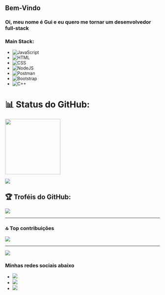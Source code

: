 
  
## Bem-Vindo

### Oi, meu nome é Gui e eu quero me tornar um desenvolvedor full-stack

### Main Stack:

* ![JavaScript](https://img.shields.io/badge/JavaScript-F7DF1E?style=for-the-badge&logo=javascript&logoColor=black)&nbsp;
* ![HTML](https://img.shields.io/badge/HTML5-E34F26?style=for-the-badge&logo=html5&logoColor=white)&nbsp;
* ![CSS](https://img.shields.io/badge/CSS3-1572B6?style=for-the-badge&logo=css3&logoColor=white)&nbsp;
* ![NodeJS](https://img.shields.io/badge/node.js-6DA55F?style=for-the-badge&logo=node.js&logoColor=white)
* ![Postman](https://img.shields.io/badge/Postman-FF6C37?style=for-the-badge&logo=postman&logoColor=white)
* ![Bootstrap](https://img.shields.io/badge/bootstrap-%238511FA.svg?style=for-the-badge&logo=bootstrap&logoColor=white)
* ![C++](https://img.shields.io/badge/c++-%2300599C.svg?style=for-the-badge&logo=c%2B%2B&logoColor=white)
# 📊 Status do GitHub:
 <img height="180em" src="https://github-readme-stats.vercel.app/api/top-langs/?username=Gui0r&layout=compact&langs_count=6&theme=tokyonight"/>

 <br>

![](https://github-readme-stats.vercel.app/api?username=Gui0r&theme=dark&hide_border=false&include_all_commits=false&count_private=false)<br/>

## 🏆 Troféis do GitHub:
![](https://github-profile-trophy.vercel.app/?username=Gui0r&theme=radical&no-frame=false&no-bg=true&margin-w=4)

---

### 🔝 Top contribuições
![](https://github-contributor-stats.vercel.app/api?username=Gui0r&limit=5&theme=dark&combine_all_yearly_contributions=true)

---
[![](https://visitcount.itsvg.in/api?id=Gui0r&icon=0&color=0)](https://visitcount.itsvg.in)


### Minhas redes sociais abaixo


* <a href="https://www.instagram.com/gui_0r/" target="_blank"><img src="https://img.shields.io/badge/-Instagram-%23E4405F?style=for-the-badge&logo=instagram&logoColor=white" target="_blank"></a>
* <a href="Guiexx2#7596" target="_blank"><img src="https://img.shields.io/badge/Discord-7289DA?style=for-the-badge&logo=discord&logoColor=white" target="_blank"></a> 
* <a href = "guimichel41@gmail.com"><img src="https://img.shields.io/badge/-Gmail-%23333?style=for-the-badge&logo=gmail&logoColor=white" target="_blank"></a>


